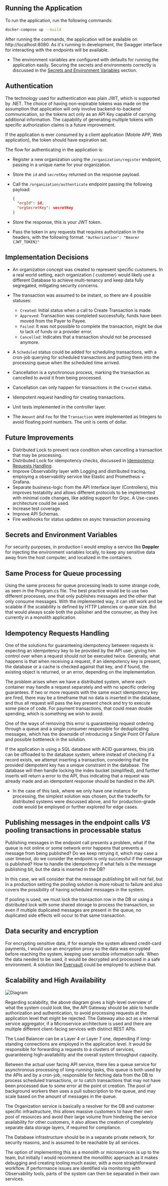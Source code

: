 ## Running the Application

To run the application, run the following commands:

```bash
docker-compose up --build
```

After running the commands, the application will be available on http://localhost:8080. As it's running in development,
the Swagger interface for interacting with the endpoints will be available.

- The environment variables are configured with defaults for running the application easily. Securing the secrets and
  environments correctly is discussed in the [Secrets and Environment Variables](#secrets-and-environment-variables)
  section.

## Authentication

The technology used for authentication was plain JWT, which is supported by .NET. The choice of having non-expirable
tokens was made on the assumption that application will only involve backend-to-backend communication, so the tokens act
only as an API Key capable of carrying additional information. The capability of generating multiple tokens with
specific authorization claims is a future improvement.

If the application is ever consumed by a client application (Mobile APP, Web application), the token should have
expiration set.

The flow for authenticating in the application is:

- Register a new organization using the `/organization/register` endpoint, passing in a unique name for your
  organization.
- Store the `id` and `secretKey` returned on the response payload.
- Call the `/organization/authenticate` endpoint passing the following payload:

  ```json
  {
    "orgId": id,
    "orgSecretKey": secretKey
  }
  ``` 

- Store the response, this is your JWT token.
- Pass the token in any requests that requires authorization in the headers, with the following
  format: `"Authorization": "Bearer {JWT_TOKEN}"`

## Implementation Decisions

- An organization concept was created to represent specific customers. In a real world setting, each organization (
  customer) would likely use a different Database to achieve multi-tenancy and keep data fully segregated, mitigating
  security concerns.

- The transaction was assumed to be instant, so there are 4 possible statuses:
    - `Created`: Initial status when a call to Create Transaction is made.
    - `Approved`: Transaction was completed successfully, funds have been moved from the Payer to Payee.
    - `Failed`: It was not possible to complete the transaction, might be due to lack of funds or a provider error.
    - `Cancelled`: Indicates that a transaction should not be processed anymore.
- A `Scheduled` status could be added for scheduling transactions, with a cron-job querying for scheduled transactions
  and
  putting them into the processing queue when the scheduled time arrived.
- Cancellation is a synchronous process, marking the transaction as cancelled to avoid it from being processed.
- Cancellation can only happen for transactions in the `Created` status.
- Idempotent request handling for creating transactions.
- Unit tests implemented in the controller layer.
- The `Amount` and `Fee` for the `Transaction` were implemented as Integers to avoid floating point numbers. The unit is cents of dollar. 

## Future Improvements

- Distributed Lock to prevent race condition when cancelling a transaction that may be processing.
- Distributed Lock for idempotency checks, discussed in [Idempotency Requests Handling](#idempotency-requests-handling).
- Improve Observability layer with Logging and distributed tracing, employing a observability service like Elastic and
  Prometheus + Grafana.
- Separate business-logic from the API Interface layer (Controllers), this improves testability and allows different
  protocols to be implemented with minimal code changes, like adding support for Grpc. A Use-cases architecture could be
  used.
- Increase test coverage.
- Improve API Schemas.
- Fire webhooks for status updates on async transaction processing 

## Secrets and Environment Variables

For security purposes, in production I would employ a service like **Doppler** for injecting the environment variables
locally, to keep any sensitive data away from the host computer, and localized in the containers.

## Same Process for Queue processing

Using the same process for queue processing leads to some strange code, as seen in the Program.cs file.
The best practice would be to use two different processes, one that only publishes messages and the other that only
consume messages. With the implemented way, it can still work and be scalable if the scalability is defined by HTTP
Latencies or queue size. But that would always scale both the publisher and the consumer, as they live currently in a
monolith application.

## Idempotency Requests Handling

One of the solutions for guaranteeing idempotency between requests is expecting an idempotency key to be provided by the
API user, giving him control over when a request should not be executed twice. Generally, what happens is that when
receiving a request, if an idempotency key is present, the database or a cache is checked against that key, and if
found,
the existing object is returned, or an error, depending on the implementation.

The problem arises when we have a
distributed system, where each container may handle a request separately and with no specific ordering guarantees. If
two or more requests with the same exact idempotency key are fired, there may be a timeframe that no data is inserted in
the database, and thus all request will pass the key present check and try to execute some piece of code. For payment
transactions, that could mean double spending, which is something we wish to avoid.

One of the ways of removing this
error is guaranteeing request ordering through a queue and a single consumer responsible for deduplicating messages,
which has the downside of introducing a Single Point Of Failure and possible bottleneck in the solution.

If the application is using a SQL
database with ACID guarantees, this job can be offloaded to the database system, where instead of checking if a record
exists, we attempt inserting a transaction, considering that the provided idempotent key has a unique constraint in the
database. The database will then handle locking the index bucket (simplified), and further inserts will return a
error to the API, thus indicating that a request was already made and an idempotent response should be handled in the
API.

- In the case of this task, where we only have one instance for processing, the simplest solution was chosen, but the
  tradeoffs for
  distributed systems were discussed above, and for production-grade code would be employed or further explored for edge
  cases.

## Publishing messages in the endpoint calls _VS_ pooling transactions in processable status

Publishing messages in the endpoint call presents a problem, what if the queue is not online or some network error
happens that prevents a message from being published? Do we keep retrying it, which may case a user timeout, do we
consider the endpoint is only successful if the message is published? How to handle the idempotency if what fails is
the message publishing bit, but the data is inserted in the DB?

In this case, we will consider that the message publishing bit will not fail, but in a production setting the pooling
solution is more robust to failure and also covers the possibility of having scheduled messages in the system.

If pooling is used, we must lock the transaction row in the DB or using a distributed lock with some shared storage to
process the transaction, so even if multiple duplicated messages are present in the queue, no duplicated side effects
will occur to that same transaction.

## Data security and encryption

For encrypting sensitive data, if for example the system allowed credit-card payments, I would use an encryption proxy
so
the data was encrypted before reaching the system, keeping user sensible information safe. When the data needed to be
used, it would be decrypted and processed in a safe environment. A solution
like [Evervault](https://evervault.com/solutions/pci) could be employed to achieve that.

## Scalability and High Availability

![Diagram](./diagram.jpeg)

Regarding scalability, the above diagram gives a high-level overview of what the system could look like, the API Gateway
should be able to handle authorization and authentication, to avoid processing requests at the application level that
might be rejected. The Gateway also act as a internal service aggregator, if a
Microservice architecture is used and there are multiple different client-facing services with distinct REST APIs.

The Load Balancer can be a Layer 4 or Layer 7 one, depending if long-standing connections are employed in the
application level. It would be responsible for forwarding a requests to a clusters of services, guaranteeing
high-availability and the overall system throughput capacity.

Between the actual user facing API service, there lies a queue service for asynchronous processing of long-running
tasks,
this queue is both used by the APIs and by a cron-job, responsible for fetching data from the DB to process scheduled
transactions, or to catch transactions that may not have been processed due to some error at the point ot creation. The
pool of background workers then uses a pull subscription to the queue, and may scale based on the amount of messages in
the queue.

The Organization service is basically a resolver for the DB and customer specific infrastructure, this allows massive
customers to have their own pool of resources and avoid their large volume from hindering the service availability for
other
customers, it also allows the creation of completely separate data storage layers, if required for compliance.

The Database infrastructure should be in a separate private network, for security reasons, and is assumed to be
reachable by all services.

The option of implementing this as a monolith or microservices is up to the team, but initially I would recommend the
monolithic approach as it makes debugging and creating tooling much easier, with a more straightforward workflow. If
performance issues are identified via monitoring with Observability tools, parts of the system can then be separated in
their own services.